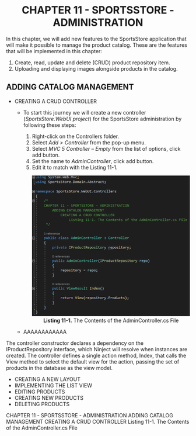 <h1 align="center">
    CHAPTER 11 - SPORTSSTORE - ADMINISTRATION
</h1>

In this chapter, we will add new features to the SportsStore application that will make it possible to manage the product catalog. These are the features that will be implemented in this chapter:
1. Create, read, update and delete (CRUD) product repository item.
2. Uploading and displaying images alongside products in the catalog.

## ADDING CATALOG MANAGEMENT
* CREATING A CRUD CONTROLLER  
    * To start this journey we will create a new controller (*SportsStore.WebUI project*) for the SportsStore administration by following these steps:
        1. Right-click on the Controllers folder. 
        2. Select *Add > Controller* from the pop-up menu.
        3. Select *MVC 5 Controller – Empty* from the list of options, click add button.
        4. Set the name to *AdminController*, click add button.
        5. Edit it to match with the Listing 11-1.
            <p align="center">
                <img src="ch11-Pictures/Listing 11-1.png" /><br />
                <b>Listing 11-1.</b> The Contents of the AdminController.cs File
            </p>        

    * AAAAAAAAAAAA
  

The controller constructor declares a dependency on the IProductRepository interface, which Ninject will resolve when instances are created. The controller defines a single action method, Index, that calls the View method to select the default view for the action, passing the set of products in the database as the view model.

* CREATING A NEW LAYOUT
* IMPLEMENTING THE LIST VIEW
* EDITING PRODUCTS
* CREATING NEW PRODUCTS 
* DELETING PRODUCTS

CHAPTER 11 - SPORTSSTORE - ADMINISTRATION
    ADDING CATALOG MANAGEMENT
        CREATING A CRUD CONTROLLER
            Listing 11-1. The Contents of the AdminController.cs File